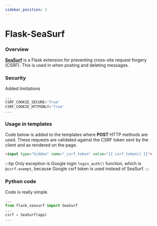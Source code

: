 ```yaml
---
sidebar_position: 3
---
```


# Flask-SeaSurf


### Overview

**[SeaSurf](https://github.com/maxcountryman/flask-seasurf)** is a Flask extension for preventing cross-site request forgery (CSRF).
This is used in when posting and deleting messages.

### Security

Added limitations

```python title="conf.cfg"
...
CSRF_COOKIE_SECURE='True'
CSRF_COOKIE_HTTPONLY='True'
...
```

### Usage in templates

Code below is added to the templates where **POST** HTTP methods are used.
These requests are validated against the CSRF token sent by the client and as rendered on the page.

```html 
<input type="hidden" name="_csrf_token" value="{{ csrf_token() }}">
```

:::tip
Only exception is Google login `login_auth()` function, which is `@csrf.exempt`, 
because Google csrf token is used instead of SeaSurf.
:::

### Python code

Code is really simple.

```python title="app.py"
...
from flask_seasurf import SeaSurf
...
csrf = SeaSurf(app)
...
```

